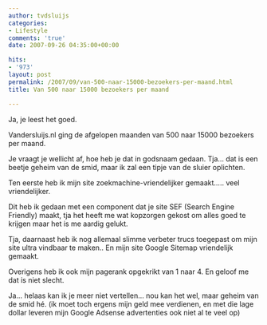 ```yaml
---
author: tvdsluijs
categories:
- Lifestyle
comments: 'true'
date: 2007-09-26 04:35:00+00:00

hits:
- '973'
layout: post
permalink: /2007/09/van-500-naar-15000-bezoekers-per-maand.html
title: Van 500 naar 15000 bezoekers per maand

---
```

Ja, je leest het goed. 

Vandersluijs.nl ging de afgelopen maanden van 500 naar 15000 bezoekers per maand. 

Je vraagt je wellicht af, hoe heb je dat in godsnaam gedaan. Tja… dat is een beetje geheim van de smid, maar ik zal een tipje van de sluier oplichten.

Ten eerste heb ik mijn site zoekmachine-vriendelijker gemaakt….. veel vriendelijker. 

Dit heb ik gedaan met een component dat je site SEF (Search Engine Friendly) maakt, tja het heeft me wat kopzorgen gekost om alles goed te krijgen maar het is me aardig gelukt.

Tja, daarnaast heb ik nog allemaal slimme verbeter trucs toegepast om mijn site ultra vindbaar te maken.. En mijn site Google Sitemap vriendelijk gemaakt.

Overigens heb ik ook mijn pagerank opgekrikt van 1 naar 4. En geloof me dat is niet slecht.

Ja… helaas kan ik je meer niet vertellen… nou kan het wel, maar geheim van de smid hé. (ik moet toch ergens mijn geld mee verdienen, en met die lage dollar leveren mijn Google Adsense advertenties ook niet al te veel op)